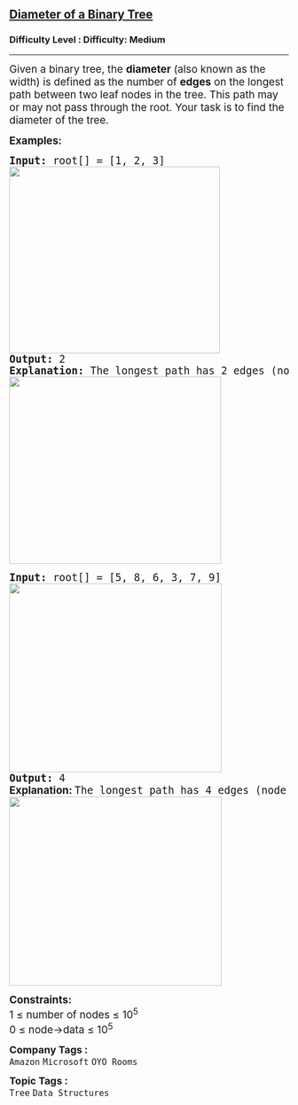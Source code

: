 <h2><a href="https://www.geeksforgeeks.org/problems/diameter-of-binary-tree/1?page=1&sortBy=submissions">Diameter of a Binary Tree</a></h2><h3>Difficulty Level : Difficulty: Medium</h3><hr><div class="problems_problem_content__Xm_eO"><p><span style="font-size: 14pt;">Given a binary tree, the <strong>diameter</strong> (also known as the width) is defined as the number of <strong>edges</strong> on the longest path between two leaf nodes in the tree. This path may or may not pass through the root. Your task is to find the diameter of the tree.</span></p>
<p><span style="font-size: 14pt;"><strong>Examples:</strong></span></p>
<pre><span style="font-size: 14pt;"><strong>Input: </strong>root[] = [1, 2, 3]<br><img src="https://media.geeksforgeeks.org/img-practice/prod/addEditProblem/897090/Web/Other/blobid0_1748677796.png" alt="" width="380" height="337">
<strong>Output: </strong>2<br><strong>Explanation: </strong>The longest path has 2 edges (node 2 -&gt; node 1 -&gt; node 3).<br><img src="https://media.geeksforgeeks.org/img-practice/prod/addEditProblem/897090/Web/Other/blobid1_1748677796.png" alt="" width="382" height="338"></span></pre>
<pre><span style="font-size: 14pt;"><strong>Input: </strong><span class="hljs-string">root[]</span> <span class="hljs-string">=</span> [<span class="hljs-number">5</span>, <span class="hljs-number">8</span>, <span class="hljs-number">6</span>, <span class="hljs-number">3</span>, <span class="hljs-number">7</span>, <span class="hljs-number">9</span>]<br><img src="https://media.geeksforgeeks.org/img-practice/prod/addEditProblem/897090/Web/Other/blobid2_1748677797.png" alt="" width="383" height="341">
<strong>Output: </strong>4</span><br><span style="font-size: 14pt;"><strong style="font-family: -apple-system, BlinkMacSystemFont, 'Segoe UI', Roboto, Oxygen, Ubuntu, Cantarell, 'Open Sans', 'Helvetica Neue', sans-serif;">Explanation: </strong>The longest path has 4 edges (node 3 -&gt; node 8 -&gt; node 5 -&gt; node 6 -&gt; node 9).<br><img src="https://media.geeksforgeeks.org/img-practice/prod/addEditProblem/897090/Web/Other/blobid3_1748677796.png" alt="" width="383" height="341"></span></pre>
<p><span style="font-size: 14pt;"><strong>Constraints:</strong><br>1 ≤ number of nodes ≤ 10<sup>5</sup><br>0 ≤ node-&gt;data ≤ 10<sup>5</sup></span></p></div><p><span style=font-size:18px><strong>Company Tags : </strong><br><code>Amazon</code>&nbsp;<code>Microsoft</code>&nbsp;<code>OYO Rooms</code>&nbsp;<br><p><span style=font-size:18px><strong>Topic Tags : </strong><br><code>Tree</code>&nbsp;<code>Data Structures</code>&nbsp;
